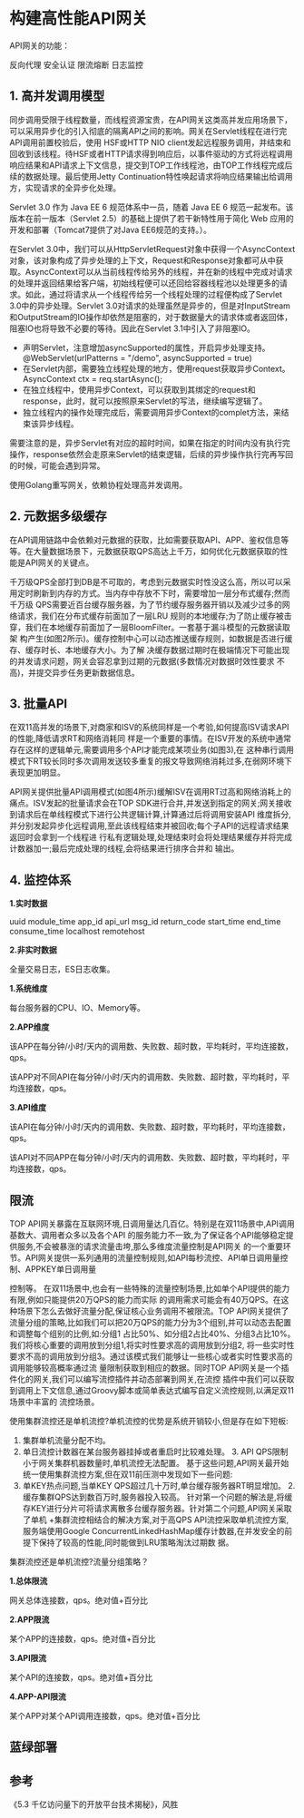 # 构建高性能API网关 #

API网关的功能：

反向代理
安全认证
限流熔断
日志监控

## 1. 高并发调用模型 ##

同步调用受限于线程数量，而线程资源宝贵，在API网关这类高并发应用场景下，可以采用异步化的引入彻底的隔离API之间的影响。网关在Servlet线程在进行完API调用前置校验后，使用 HSF或HTTP NIO client发起远程服务调用，并结束和回收到该线程。待HSF或者HTTP请求得到响应后，以事件驱动的方式将远程调用响应结果和API请求上下文信息，提交到TOP工作线程池，由TOP工作线程完成后续的数据处理。最后使用Jetty Continuation特性唤起请求将响应结果输出给调用方，实现请求的全异步化处理。

Servlet 3.0 作为 Java EE 6 规范体系中一员，随着 Java EE 6 规范一起发布。该版本在前一版本（Servlet 2.5）的基础上提供了若干新特性用于简化 Web 应用的开发和部署（Tomcat7提供了对Java EE6规范的支持。）。

在Servlet 3.0中，我们可以从HttpServletRequest对象中获得一个AsyncContext对象，该对象构成了异步处理的上下文，Request和Response对象都可从中获取。AsyncContext可以从当前线程传给另外的线程，并在新的线程中完成对请求的处理并返回结果给客户端，初始线程便可以还回给容器线程池以处理更多的请求。如此，通过将请求从一个线程传给另一个线程处理的过程便构成了Servlet 3.0中的异步处理。Servlet 3.0对请求的处理虽然是异步的，但是对InputStream和OutputStream的IO操作却依然是阻塞的，对于数据量大的请求体或者返回体，阻塞IO也将导致不必要的等待。因此在Servlet 3.1中引入了非阻塞IO。

* 声明Servlet，注意增加asyncSupported的属性，开启异步处理支持。@WebServlet(urlPatterns = "/demo", asyncSupported = true)
* 在Servlet内部，需要独立线程处理的地方，使用request获取异步Context。AsyncContext ctx = req.startAsync();
* 在独立线程中，使用异步Context，可以获取到其绑定的request和response，此时，就可以按照原来Servlet的写法，继续编写逻辑了。
* 独立线程内的操作处理完成后，需要调用异步Context的complet方法，来结束该异步线程。

需要注意的是，异步Servlet有对应的超时时间，如果在指定的时间内没有执行完操作，response依然会走原来Servlet的结束逻辑，后续的异步操作执行完再写回的时候，可能会遇到异常。

使用Golang重写网关，依赖协程处理高并发调用。

## 2. 元数据多级缓存 ##

在API调用链路中会依赖对元数据的获取，比如需要获取API、APP、鉴权信息等等。在大量数据场景下，元数据获取QPS高达上千万，如何优化元数据获取的性能是API网关的关键点。

千万级QPS全部打到DB是不可取的，考虑到元数据实时性没这么高，所以可以采用定时刷新到内存的方式。当内存中存放不下时，需要增加一层分布式缓存;然而千万级 QPS需要近百台缓存服务器，为了节约缓存服务器开销以及减少过多的网络请求，我们在分布式缓存前面加了一层LRU 规则的本地缓存;为了防止缓存被击穿，我们在本地缓存前面加了一层BloomFilter。一套基于漏斗模型的元数据读取架 构产生(如图2所示)。缓存控制中心可以动态推送缓存规则，如数据是否进行缓存、缓存时长、本地缓存大小。为了解 决缓存数据过期时在极端情况下可能出现的并发请求问题，网关会容忍拿到过期的元数据(多数情况对数据时效性要求 不高)，并提交异步任务更新数据信息。

## 3. 批量API ##

在双11高并发的场景下,对商家和ISV的系统同样是一个考验,如何提高ISV请求API的性能,降低请求RT和网络消耗同 样是一个重要的事情。在ISV开发的系统中通常存在这样的逻辑单元,需要调用多个API才能完成某项业务(如图3),在 这种串行调用模式下RT较长同时多次调用发送较多重复的报文导致网络消耗过多,在弱网环境下表现更加明显。

API网关提供批量API调用模式(如图4所示)缓解ISV在调用RT过高和网络消耗上的痛点。ISV发起的批量请求会在TOP SDK进行合并,并发送到指定的网关;网关接收到请求后在单线程模式下进行公共逻辑计算,计算通过后将调用安装API 维度拆分,并分别发起异步化远程调用,至此该线程结束并被回收;每个子API的远程请求结果返回时会拿到一个线程进 行私有逻辑处理,处理结束时会将处理结果缓存并将完成计数器加一;最后完成处理的线程,会将结果进行排序合并和 输出。

## 4. 监控体系 ##

**1.实时数据**

uuid
module_time
app_id
api_url
msg_id
return_code
start_time
end_time
consume_time
localhost
remotehost

**2.非实时数据**

全量交易日志，ES日志收集。



**1.系统维度**

每台服务器的CPU、IO、Memory等。

**2.APP维度**

该APP在每分钟/小时/天内的调用数、失败数、超时数，平均耗时，平均连接数，qps。

该APP对不同API在每分钟/小时/天内的调用数、失败数、超时数，平均耗时，平均连接数，qps。

**3.API维度**

该API在每分钟/小时/天内的调用数、失败数、超时数，平均耗时，平均连接数，qps。

该API对不同APP在每分钟/小时/天内的调用数、失败数、超时数，平均耗时，平均连接数，qps。

## 限流 ##

TOP API网关暴露在互联网环境,日调用量达几百亿。特别是在双11场景中,API调用基数大、调用者众多以及各个API 的服务能力不一致,为了保证各个API能够稳定提供服务,不会被暴涨的请求流量击垮,那么多维度流量控制是API网关 的一个重要环节。API网关提供一系列通用的流量控制规则,如API每秒流控、API单日调用量控制、APPKEY单日调用量

控制等。
在双11场景中,也会有一些特殊的流量控制场景,比如单个API提供的能力有限,例如只能提供20万QPS的能力而实际 的调用需求可能会有40万QPS。在这种场景下怎么去做好流量分配,保证核心业务调用不被限流。TOP API网关提供了 流量分组的策略,比如我们可以把20万QPS的能力分为3个组别,并可以动态去配置和调整每个组别的比例,如:分组1 占比50%、如分组2占比40%、分组3占比10%。我们将核心重要的调用放到分组1,将实时性要求高的调用放到分组2, 将一些实时性要求不高的调用放到分组3。通过该模式我们能够让一些核心或者实时性要求高的调用能够较高概率通过流 量限制获取到相应的数据。同时TOP API网关是一个插件化的网关,我们可以编写流控插件并动态部署到网关,在流控 插件中我们可以获取到调用上下文信息,通过Groovy脚本或简单表达式编写自定义流控规则,以满足双11场景中丰富的 流控场景。

使用集群流控还是单机流控?单机流控的优势是系统开销较小,但是存在如下短板:
1. 集群单机流量分配不均。
2. 单日流控计数器在某台服务器挂掉或者重启时比较难处理。 3. API QPS限制小于网关集群机器数量时,单机流控无法配置。
基于这些问题,API网关最开始统一使用集群流控方案,但在双11前压测中发现如下一些问题:
1. 单KEY热点问题,当单KEY QPS超过几十万时,单台缓存服务器RT明显增加。 2. 缓存集群QPS达到数百万时,服务器投入较高。
针对第一个问题的解法是,将缓存KEY进行分片可将请求离散多台缓存服务器。针对第二个问题,API网关采取了单机 +集群流控相结合的解决方案,对于高QPS API流控采取单机流控方案,服务端使用Google ConcurrentLinkedHashMap缓存计数器,在并发安全的前提下保持了较高的性能,同时能做到LRU策略淘汰过期数 据。

集群流控还是单机流控?流量分组策略？

**1.总体限流**

网关总体连接数，qps。绝对值+百分比

**2.APP限流**

某个APP的连接数，qps。绝对值+百分比

**3.API限流**

某个API的连接数，qps。绝对值+百分比

**4.APP-API限流**

某个APP对某个API调用连接数，qps。绝对值+百分比

## 蓝绿部署 ##

## 参考 ##

《5.3 千亿访问量下的开放平台技术揭秘》，风胜
